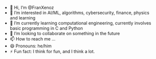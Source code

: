 - 👋 Hi, I’m @FranXenoz
- 👀 I’m interested in AI/ML, algorithms, cybersecurity, finance, physics and learning
- 🌱 I’m currently learning computational engineering, currently involves basic programming in C and Python
- 💞️ I’m looking to collaborate on something in the future
- 📫 How to reach me ...
- 😄 Pronouns: he/him
- ⚡ Fun fact: I think for fun, and I think a lot.

<!---
FranXenoz/FranXenoz is a ✨ special ✨ repository because its `README.md` (this file) appears on your GitHub profile.
You can click the Preview link to take a look at your changes.
--->
